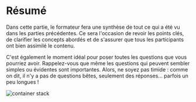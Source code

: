 # Résumé

Dans cette partie, le formateur fera une synthèse de tout ce qui a été vu dans les parties précédentes. Ce sera l'occasion de revoir les points clés, de clarifier les concepts abordés et de s'assurer que tous les participants ont bien assimilé le contenu.

C'est également le moment idéal pour poser toutes les questions que vous pourriez avoir. Rappelez-vous que même les questions qui peuvent sembler simples ou évidentes sont importantes. Alors, ne soyez pas timide : comme on dit, il n'y a pas de questions bêtes, seulement des réponses... parfois un peu longues !

![container stack](./images/question.png)
